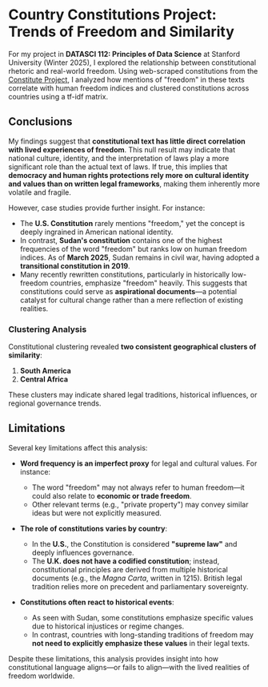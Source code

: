 # Country Constitutions Project: Trends of Freedom and Similarity

For my project in **DATASCI 112: Principles of Data Science** at Stanford University (Winter 2025), I explored the relationship between constitutional rhetoric and real-world freedom. Using web-scraped constitutions from the [Constitute Project](https://www.constituteproject.org/constitutions?lang=en&status=in_force), I analyzed how mentions of "freedom" in these texts correlate with human freedom indices and clustered constitutions across countries using a tf-idf matrix.

## Conclusions

My findings suggest that **constitutional text has little direct correlation with lived experiences of freedom**. This null result may indicate that national culture, identity, and the interpretation of laws play a more significant role than the actual text of laws. If true, this implies that **democracy and human rights protections rely more on cultural identity and values than on written legal frameworks**, making them inherently more volatile and fragile.

However, case studies provide further insight. For instance:
- The **U.S. Constitution** rarely mentions "freedom," yet the concept is deeply ingrained in American national identity.
- In contrast, **Sudan's constitution** contains one of the highest frequencies of the word "freedom" but ranks low on human freedom indices. As of **March 2025**, Sudan remains in civil war, having adopted a **transitional constitution in 2019**.
- Many recently rewritten constitutions, particularly in historically low-freedom countries, emphasize "freedom" heavily. This suggests that constitutions could serve as **aspirational documents**—a potential catalyst for cultural change rather than a mere reflection of existing realities.

### Clustering Analysis

Constitutional clustering revealed **two consistent geographical clusters of similarity**:
1. **South America**
2. **Central Africa**

These clusters may indicate shared legal traditions, historical influences, or regional governance trends.

## Limitations

Several key limitations affect this analysis:

- **Word frequency is an imperfect proxy** for legal and cultural values. For instance:
  - The word "freedom" may not always refer to human freedom—it could also relate to **economic or trade freedom**.
  - Other relevant terms (e.g., "private property") may convey similar ideas but were not explicitly measured.
  
- **The role of constitutions varies by country**:
  - In the **U.S.**, the Constitution is considered **"supreme law"** and deeply influences governance.
  - The **U.K. does not have a codified constitution**; instead, constitutional principles are derived from multiple historical documents (e.g., the *Magna Carta*, written in 1215). British legal tradition relies more on precedent and parliamentary sovereignty.

- **Constitutions often react to historical events**:
  - As seen with Sudan, some constitutions emphasize specific values due to historical injustices or regime changes.
  - In contrast, countries with long-standing traditions of freedom may **not need to explicitly emphasize these values** in their legal texts.

Despite these limitations, this analysis provides insight into how constitutional language aligns—or fails to align—with the lived realities of freedom worldwide.
